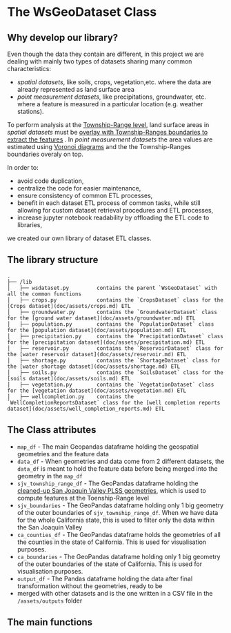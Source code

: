# The WsGeoDataset Class
## Why develop our library?
Even though the data they contain are different, in this project we are dealing with mainly two types of datasets
sharing many common characteristics:
* _spatial datasets_, like soils, crops, vegetation,etc. where the data are already represented as land surface area
* _point measurement datasets_, like precipitations, groundwater, etc. where a feature is measured in a particular 
location (e.g. weather stations).

To perform analysis at the [Township-Range level](doc/assets/plss_sanjoaquin_riverbasin.md), land surface areas
in _spatial datasets_ must be [overlay with Township-Ranges boundaries to extract the features](doc/etl/township_overlay.md)
. In _point measurement datasets_ the area values are estimated using [Voronoi diagrams](doc/etl/from_point_to_region_values.md)
and the the Township-Ranges boundaries overaly on top.

In order to:
* avoid code duplication,
* centralize the code for easier maintenance,
* ensure consistency of common ETL processes,
* benefit in each dataset ETL process of common tasks, while still allowing for custom dataset retrieval procedures and 
ETL processes,
* increase jupyter notebook readability by offloading the ETL code to libraries,

we created our own library of dataset ETL classes.

## The library structure
```
.
├── /lib
│   ├── wsdataset.py         contains the parent `WsGeoDataset` with all the common functions
│   ├── crops.py             contains the `CropsDataset` class for the [Crops dataset](doc/assets/crops.md) ETL
│   ├── groundwater.py       contains the `GroundwaterDataset` class for the [ground water dataset](doc/assets/groundwater.md) ETL
│   ├── population.py        contains the `PopulationDataset` class for the [population dataset](doc/assets/population.md) ETL
│   ├── precipitation.py     contains the `PrecipitationDataset` class for the [precipitation dataset](doc/assets/precipitation.md) ETL
│   ├── reservoir.py         contains the `ReservoirDataset` class for the [water reservoir dataset](doc/assets/reservoir.md) ETL
│   ├── shortage.py          contains the `ShortageDataset` class for the [water shortage dataset](doc/assets/shortage.md) ETL
│   ├── soils.py             contains the `SoilsDataset` class for the [soils dataset](doc/assets/soils.md) ETL
│   ├── vegetation.py        contains the `VegetationDataset` class for the [vegetation dataset](doc/assets/vegetation.md) ETL
│   ├── wellcompletion.py    contains the `WellCompletionReportsDataset` class for the [well completion reports dataset](doc/assets/well_completion_reports.md) ETL
```

## The Class attributes
* `map_df` - The main Geopandas dataframe holding the geospatial geometries and the feature data
* `data_df` - When geometries and data come from 2 different datasets, the `data_df` is meant to hold the feature data 
before being merged into the geometry in the `map_df`
* `sjv_township_range_df` - The GeoPandas dataframe holding the 
[cleaned-up San Joaquin Valley PLSS geometries](doc/etl/squaring_townships.md), which is used to compute features at
the Toenship-Range level
* `sjv_boundaries` - The GeoPandas dataframe holding only 1 big geometry of the outer boundaries of
`sjv_township_range_df`. When we have data for the whole California state, this is used to filter only the data within 
the San Joaquin Valley
* `ca_counties_df` - The GeoPandas dataframe holds the geometries of all the counties in the state of California. This
is used for visualisation purposes.
* `ca_boundaries` - The GeoPandas dataframe holding only 1 big geometry of the outer boundaries of the state of 
California. This is used for visualisation purposes.
* `output_df` - The Pandas dataframe holding the data after final transformation without the geometries, ready to be 
* merged with other datasets and is the one written in a CSV file in the `/assets/outputs` folder

## The main functions